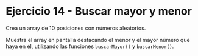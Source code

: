 # Ejercicio 14 - Buscar mayor y menor

Crea un array de 10 posiciones con números aleatorios.

Muestra el array en pantalla destacando el menor y el mayor número que haya en él, utilizando las funciones `buscarMayor()` y `buscarMenor()`.
